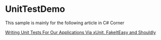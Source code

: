 # UnitTestDemo

This sample is mainly for the following article in C# Corner

[Writing Unit Tests For Our Applications Via xUnit, FakeItEasy and Shouldly](https://www.c-sharpcorner.com/article/writing-unit-tests-for-our-applications-via-xunit-fakeiteasy-and-shouldly/)
